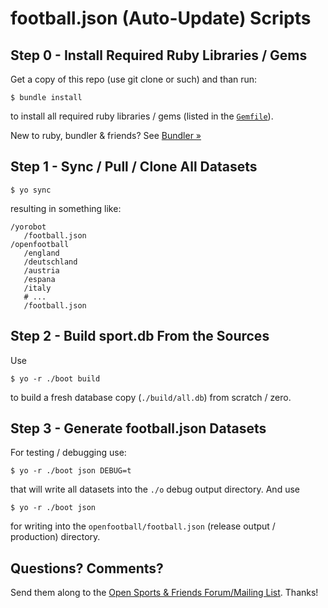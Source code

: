 # football.json (Auto-Update) Scripts



## Step 0 - Install Required Ruby Libraries / Gems

Get a copy of this repo (use git clone or such)
and than run:

```
$ bundle install
```

to install all required ruby libraries / gems
(listed in the [`Gemfile`](Gemfile)).


New to ruby, bundler & friends?
See [Bundler »](https://bundler.io/)




## Step 1 - Sync / Pull / Clone All Datasets

```
$ yo sync
```

resulting in something like:

```
/yorobot
   /football.json
/openfootball
   /england
   /deutschland
   /austria
   /espana
   /italy
   # ...
   /football.json
```


## Step 2 - Build sport.db From the Sources

Use

```
$ yo -r ./boot build
```

to build a fresh database copy (`./build/all.db`) from scratch / zero.


## Step 3 - Generate football.json Datasets

For testing / debugging use:

```
$ yo -r ./boot json DEBUG=t
```

that will write all datasets into the `./o` debug output directory.
And use

```
$ yo -r ./boot json
```

for writing into the `openfootball/football.json`
(release output / production) directory.




## Questions? Comments?

Send them along to the
[Open Sports & Friends Forum/Mailing List](http://groups.google.com/group/opensport).
Thanks!

